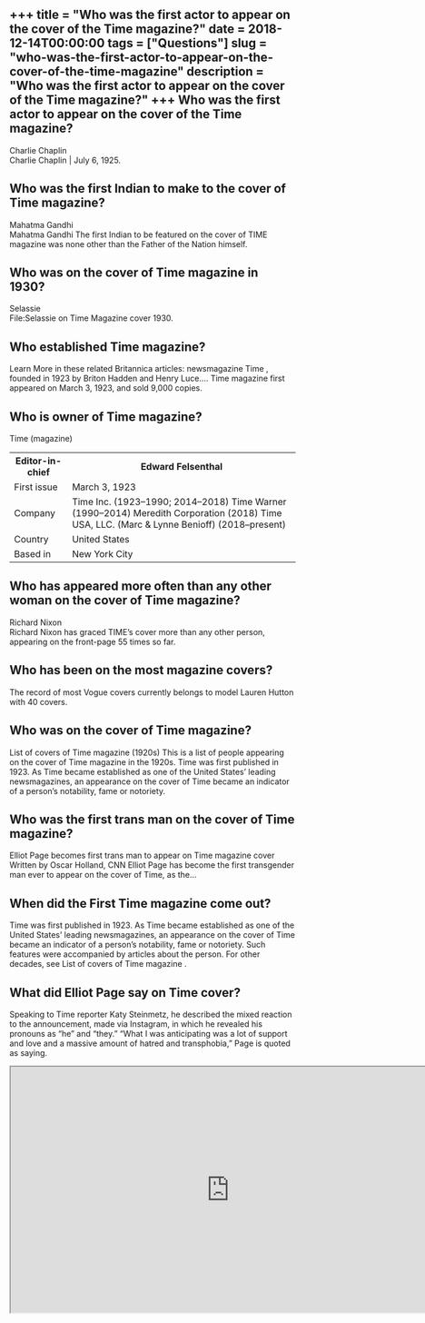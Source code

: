 +++
title = "Who was the first actor to appear on the cover of the Time magazine?"
date = 2018-12-14T00:00:00
tags = ["Questions"]
slug = "who-was-the-first-actor-to-appear-on-the-cover-of-the-time-magazine"
description = "Who was the first actor to appear on the cover of the Time magazine?"
+++
Who was the first actor to appear on the cover of the Time magazine?
--------------------------------------------------------------------

Charlie Chaplin  
Charlie Chaplin | July 6, 1925.

Who was the first Indian to make to the cover of Time magazine?
---------------------------------------------------------------

Mahatma Gandhi  
Mahatma Gandhi The first Indian to be featured on the cover of TIME magazine was none other than the Father of the Nation himself.

Who was on the cover of Time magazine in 1930?
----------------------------------------------

Selassie  
File:Selassie on Time Magazine cover 1930.

Who established Time magazine?
------------------------------

Learn More in these related Britannica articles: newsmagazine Time , founded in 1923 by Briton Hadden and Henry Luce.… Time magazine first appeared on March 3, 1923, and sold 9,000 copies.

Who is owner of Time magazine?
------------------------------

Time (magazine)

<table><tr><th>Editor-in-chief</th><th>Edward Felsenthal</th></tr><tr><td>First issue</td><td>March 3, 1923</td></tr><tr><td>Company</td><td>Time Inc. (1923–1990; 2014–2018) Time Warner (1990–2014) Meredith Corporation (2018) Time USA, LLC. (Marc &amp; Lynne Benioff) (2018–present)</td></tr><tr><td>Country</td><td>United States</td></tr><tr><td>Based in</td><td>New York City</td></tr></table>

Who has appeared more often than any other woman on the cover of Time magazine?
-------------------------------------------------------------------------------

Richard Nixon  
Richard Nixon has graced TIME’s cover more than any other person, appearing on the front-page 55 times so far.

Who has been on the most magazine covers?
-----------------------------------------

The record of most Vogue covers currently belongs to model Lauren Hutton with 40 covers.

Who was on the cover of Time magazine?
--------------------------------------

List of covers of Time magazine (1920s) This is a list of people appearing on the cover of Time magazine in the 1920s. Time was first published in 1923. As Time became established as one of the United States’ leading newsmagazines, an appearance on the cover of Time became an indicator of a person’s notability, fame or notoriety.

Who was the first trans man on the cover of Time magazine?
----------------------------------------------------------

Elliot Page becomes first trans man to appear on Time magazine cover Written by Oscar Holland, CNN Elliot Page has become the first transgender man ever to appear on the cover of Time, as the…

When did the First Time magazine come out?
------------------------------------------

Time was first published in 1923. As Time became established as one of the United States’ leading newsmagazines, an appearance on the cover of Time became an indicator of a person’s notability, fame or notoriety. Such features were accompanied by articles about the person. For other decades, see List of covers of Time magazine .

What did Elliot Page say on Time cover?
---------------------------------------

Speaking to Time reporter Katy Steinmetz, he described the mixed reaction to the announcement, made via Instagram, in which he revealed his pronouns as “he” and “they.” “What I was anticipating was a lot of support and love and a massive amount of hatred and transphobia,” Page is quoted as saying.

<iframe allow="accelerometer; autoplay; clipboard-write; encrypted-media; gyroscope; picture-in-picture" allowfullscreen="" class="__youtube_prefs__  epyt-is-override  no-lazyload" data-no-lazy="1" data-origheight="433" data-origwidth="770" data-skipgform_ajax_framebjll="" height="433" id="_ytid_58755" loading="lazy" src="https://www.youtube.com/embed/UitzJceUwD0?enablejsapi=1&autoplay=0&cc_load_policy=0&cc_lang_pref=&iv_load_policy=1&loop=0&modestbranding=0&rel=1&fs=1&playsinline=0&autohide=2&theme=dark&color=red&controls=1&" title="YouTube player" width="770"></iframe>